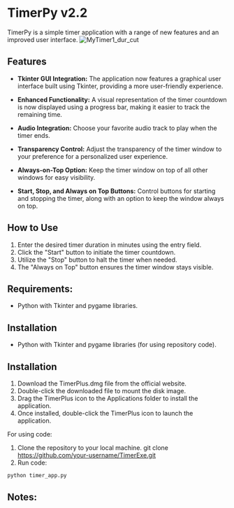 # TimerPy v2.2

TimerPy is a simple timer application with a range of new features and an improved user interface.
![MyTimer1_dur_cut](https://github.com/VicChorn/timer-py/assets/153026489/861454ff-c9d3-4f9e-949d-6473d836c878)

## Features

- **Tkinter GUI Integration:** The application now features a graphical user interface built using Tkinter, providing a more user-friendly experience.

- **Enhanced Functionality:** A visual representation of the timer countdown is now displayed using a progress bar, making it easier to track the remaining time.

- **Audio Integration:** Choose your favorite audio track to play when the timer ends.
  
- **Transparency Control:** Adjust the transparency of the timer window to your preference for a personalized user experience.
  
- **Always-on-Top Option:** Keep the timer window on top of all other windows for easy visibility.

- **Start, Stop, and Always on Top Buttons:** Control buttons for starting and stopping the timer, along with an option to keep the window always on top.

## How to Use

1. Enter the desired timer duration in minutes using the entry field.
2. Click the "Start" button to initiate the timer countdown.
3. Utilize the "Stop" button to halt the timer when needed.
4. The "Always on Top" button ensures the timer window stays visible.

## Requirements:
- Python with Tkinter and pygame libraries.

## Installation

- Python with Tkinter and pygame libraries (for using repository code).

## Installation
1. Download the TimerPlus.dmg file from the official website.
2. Double-click the downloaded file to mount the disk image.
3. Drag the TimerPlus icon to the Applications folder to install the application.
4. Once installed, double-click the TimerPlus icon to launch the application.

For using code:
1. Clone the repository to your local machine.
git clone https://github.com/your-username/TimerExe.git
3. Run code:
```bash
python timer_app.py
```
## Notes:

